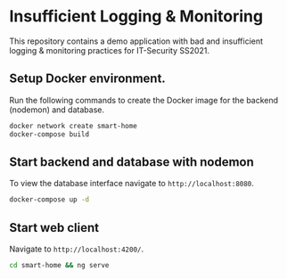 # Insufficient Logging & Monitoring

This repository contains a demo application with bad and insufficient logging & monitoring practices for IT-Security SS2021.

## Setup Docker environment.

Run the following commands to create the Docker image for the backend (nodemon) and database.

```sh
docker network create smart-home
docker-compose build
```

## Start backend and database with nodemon

To view the database interface navigate to `http://localhost:8080`.

```sh
docker-compose up -d
```

## Start web client

Navigate to `http://localhost:4200/`.

```sh
cd smart-home && ng serve
```
